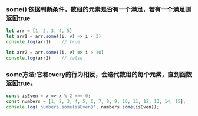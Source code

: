 ### some() 依据判断条件，数组的元素是否有一个满足，若有一个满足则返回true
```js
let arr = [1, 2, 3, 4, 5]
let arr1 = arr.some((i, v) => i < 3)
console.log(arr1)    // true

let arr2 = arr.some((i, v) => i > 10)
console.log(arr2)    // false
```

### some方法:它和every的行为相反，会迭代数组的每个元素，直到函数返回true。
```js
const isEven = x => x % 2 === 0;
const numbers = [1, 2, 3, 4, 5, 6, 7, 8, 9, 10, 11, 12, 13, 14, 15];
console.log('numbers.some(isEven)', numbers.some(isEven));
```

